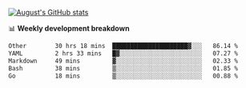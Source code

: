 
[![August's GitHub stats](https://github-readme-stats.vercel.app/api?username=zou-weidong&show_icons=true&theme=radical)](https://github.com/zou-weidong)


📊 **Weekly development breakdown**
<!--START_SECTION:waka-->

```txt
Other        30 hrs 18 mins  █████████████████████▓░░░   86.14 %
YAML         2 hrs 33 mins   █▓░░░░░░░░░░░░░░░░░░░░░░░   07.27 %
Markdown     49 mins         ▓░░░░░░░░░░░░░░░░░░░░░░░░   02.33 %
Bash         38 mins         ▒░░░░░░░░░░░░░░░░░░░░░░░░   01.85 %
Go           18 mins         ▒░░░░░░░░░░░░░░░░░░░░░░░░   00.88 %
```

<!--END_SECTION:waka-->
